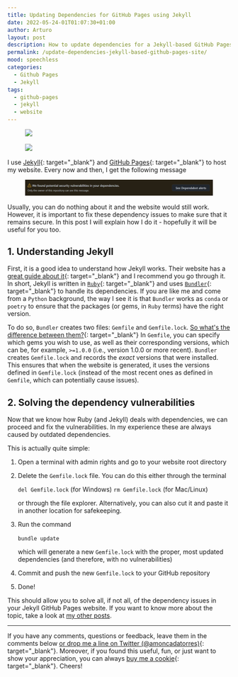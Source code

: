 ```yaml
---
title: Updating Dependencies for GitHub Pages using Jekyll
date: 2022-05-24-01T01:07:30+01:00
author: Arturo
layout: post
description: How to update dependencies for a Jekyll-based GitHub Pages site
permalink: /update-dependencies-jekyll-based-github-pages-site/
mood: speechless
categories:
  - Github Pages
  - Jekyll
tags:
  - github-pages
  - jekyll
  - website
---
```


<figure class="alignleft">
	<img width="32" src="../multimedia/icons/github.png"/>
</figure>
<figure class="alignleft">
	<img width="32" src="../multimedia/icons/jekyll.png"/>
</figure>

I use [Jekyll](https://jekyllrb.com/){: target="_blank"} and [GitHub Pages](https://pages.github.com/){: target="_blank"} to host my website. Every now and then, I get the following message

<figure class="aligncenter">
	<img width="800" src="../multimedia/images/jekyll_github/warning.png"/>
</figure>

Usually, you can do nothing about it and the website would still work. However, it is important to fix these dependency issues to make sure that it remains secure. In this post I will explain how I do it - hopefully it will be useful for you too.

<!--more-->
## 1. Understanding Jekyll
First, it is a good idea to understand how Jekyll works. Their website has a [great guide about it](https://jekyllrb.com/docs/ruby-101/){: target="_blank"} and I recommend you go through it. In short, Jekyll is written in [`Ruby`](https://www.ruby-lang.org/en/){: target="_blank"} and uses [`Bundler`](https://bundler.io/){: target="_blank"} to handle its dependencies. If you are like me and come from a `Python` background, the way I see it is that `Bundler` works as `conda` or `poetry` to ensure that the packages (or gems, in `Ruby` terms) have the right version.

To do so, `Bundler` creates two files: `Gemfile` and `Gemfile.lock`. [So what's the difference between them?](https://stackoverflow.com/questions/6927442/what-is-the-difference-between-gemfile-and-gemfile-lock-in-ruby-on-rails){: target="_blank"} In `Gemfile`, you can specify which gems you wish to use, as well as their corresponding versions, which can be, for example, `>=1.0.0` (i.e., version 1.0.0 or more recent). `Bundler` creates `Gemfile.lock` and records the *exact* versions that were installed. This ensures that when the website is generated, it uses the versions defined in `Gemfile.lock` (instead of the most recent ones as defined in `Gemfile`, which can potentially cause issues).


## 2. Solving the dependency vulnerabilities
Now that we know how Ruby (and Jekyll) deals with dependencies, we can proceed and fix the vulnerabilities. In my experience these are always caused by outdated dependencies.

This is actually quite simple:

1. Open a terminal with admin rights and go to your website root directory
1. Delete the `Gemfile.lock` file. You can do this either through the terminal


    `del Gemfile.lock` (for Windows)
    `rm Gemfile.lock` (for Mac/Linux)

     or through the file explorer. Alternatively, you can also cut it and paste it in another location for safekeeping.
1. Run the command

    `bundle update`

    which will generate a new `Gemfile.lock` with the proper, most updated dependencies (and therefore, with no vulnerabilities)
1. Commit and push the new `Gemfile.lock` to your GitHub repository
1. Done!

This should allow you to solve all, if not all, of the dependency issues in your Jekyll GitHub Pages website. If you want to know more about the topic, take a look at [my other posts](https://arturomoncadatorres.com/tag/jekyll).

----------
If you have any comments, questions or feedback, leave them in the comments below [or drop me a line on Twitter (@amoncadatorres)](http://www.twitter.com/amoncadatorres){: target="_blank"}. Moreover, if you found this useful, fun, or just want to show your appreciation, you can always [buy me a cookie](https://www.buymeacoffee.com/amoncadatorres){: target="_blank"}. Cheers!

